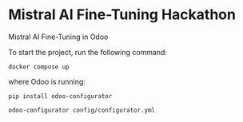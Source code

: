 # Mistral AI Fine-Tuning Hackathon

Mistral AI Fine-Tuning in Odoo



To start the project, run the following command:

    docker compose up

where Odoo is running:

    pip install odoo-configurator

    odoo-configurator config/configurator.yml